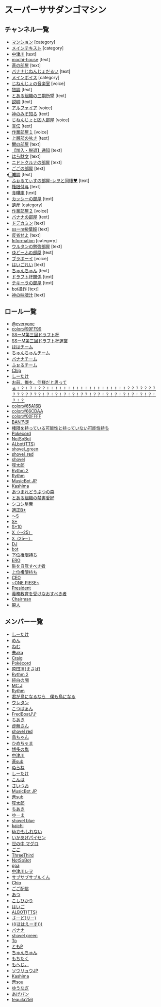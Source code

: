 # スーパーササダンゴマシン



## チャンネル一覧



- [マンション](https://github.com/coolwind0202/test-repository/blob/heads/main/channels/692346276846764114.json) [category]
- [メインテキスト](https://github.com/coolwind0202/test-repository/blob/heads/main/channels/623449115606646784.json) [category]
 - [中津川](https://github.com/coolwind0202/test-repository/blob/heads/main/channels/692346276846764114/693008111073755136.json) [text]
 - [mochi-house](https://github.com/coolwind0202/test-repository/blob/heads/main/channels/692346276846764114/692369949938679836.json) [text]
 - [蒼の部屋](https://github.com/coolwind0202/test-repository/blob/heads/main/channels/692346276846764114/693004231258669056.json) [text]
 - [バナナじねんじょだるい](https://github.com/coolwind0202/test-repository/blob/heads/main/channels/709280653656588288/693008294226296853.json) [text]
- [メインボイス](https://github.com/coolwind0202/test-repository/blob/heads/main/channels/623449115606646786.json) [category]
 - [じねんじょの音楽室](https://github.com/coolwind0202/test-repository/blob/heads/main/channels/709280653656588288/746765839029764237.json) [voice]
 - [猥談](https://github.com/coolwind0202/test-repository/blob/heads/main/channels/623449115606646784/661857796639293471.json) [text]
 - [とある組織の三期所望](https://github.com/coolwind0202/test-repository/blob/heads/main/channels/692346276846764114/710861806939144252.json) [text]
 - [説明](https://github.com/coolwind0202/test-repository/blob/heads/main/channels/709348013088440332/709346680956256287.json) [text]
 - [アルファイア](https://github.com/coolwind0202/test-repository/blob/heads/main/channels/623449115606646786/623449115606646787.json) [voice]
 - [神のみぞ知る](https://github.com/coolwind0202/test-repository/blob/heads/main/channels/623449115606646784/693781203966492702.json) [text]
 - [じねんじょと囚人部屋](https://github.com/coolwind0202/test-repository/blob/heads/main/channels/623449115606646786/670209480612511764.json) [voice]
 - [宣伝](https://github.com/coolwind0202/test-repository/blob/heads/main/channels/709348013088440332/711453885960683530.json) [text]
 - [作業部屋１](https://github.com/coolwind0202/test-repository/blob/heads/main/channels/692346276846764114/699833591227613235.json) [voice]
 - [上層部の呟き](https://github.com/coolwind0202/test-repository/blob/heads/main/channels/709348013088440332/623452291000827904.json) [text]
 - [闇の部屋](https://github.com/coolwind0202/test-repository/blob/heads/main/channels/692346276846764114/693013667134046228.json) [text]
 - [【加入・脱退】通知](https://github.com/coolwind0202/test-repository/blob/heads/main/channels/709348013088440332/623449115606646785.json) [text]
 - [はら駄文](https://github.com/coolwind0202/test-repository/blob/heads/main/channels/692346276846764114/693004311831117835.json) [text]
 - [ニドトクルナの部屋](https://github.com/coolwind0202/test-repository/blob/heads/main/channels/692346276846764114/757881554268848179.json) [text]
 - [ごごの部屋](https://github.com/coolwind0202/test-repository/blob/heads/main/channels/692346276846764114/693008008686338078.json) [text]
 - [⃣雑談](https://github.com/coolwind0202/test-repository/blob/heads/main/channels/623449115606646784/623766630903578645.json) [text]
 - [ふぉるてぃすの部屋-レヲと同棲❤](https://github.com/coolwind0202/test-repository/blob/heads/main/channels/709280653656588288/763726335834193930.json) [text]
 - [権限付与](https://github.com/coolwind0202/test-repository/blob/heads/main/channels/709348013088440332/709355974431080469.json) [text]
 - [食糧庫](https://github.com/coolwind0202/test-repository/blob/heads/main/channels/692346276846764114/693020168464498698.json) [text]
 - [カッシーの部屋](https://github.com/coolwind0202/test-repository/blob/heads/main/channels/692346276846764114/672418950302400512.json) [text]
- [遺産](https://github.com/coolwind0202/test-repository/blob/heads/main/channels/709280653656588288.json) [category]
 - [作業部屋２](https://github.com/coolwind0202/test-repository/blob/heads/main/channels/692346276846764114/699833631597658122.json) [voice]
 - [バナナの部屋](https://github.com/coolwind0202/test-repository/blob/heads/main/channels/692346276846764114/759195347431456828.json) [text]
 - [ドデカミン](https://github.com/coolwind0202/test-repository/blob/heads/main/channels/692346276846764114/693022109877927947.json) [text]
 - [ssーm㊙情報](https://github.com/coolwind0202/test-repository/blob/heads/main/channels/623449115606646784/693010352568270858.json) [text]
 - [反省せよ](https://github.com/coolwind0202/test-repository/blob/heads/main/channels/623449115606646784/670242393286639626.json) [text]
- [Information](https://github.com/coolwind0202/test-repository/blob/heads/main/channels/709348013088440332.json) [category]
 - [ウルタンの勉強部屋](https://github.com/coolwind0202/test-repository/blob/heads/main/channels/692346276846764114/693016929207713862.json) [text]
 - [ゆどーふの部屋](https://github.com/coolwind0202/test-repository/blob/heads/main/channels/692346276846764114/693086891448336455.json) [text]
 - [ブラボーイ](https://github.com/coolwind0202/test-repository/blob/heads/main/channels/623449115606646786/623865718617669662.json) [voice]
 - [はいごれい](https://github.com/coolwind0202/test-repository/blob/heads/main/channels/692346276846764114/694495478691397702.json) [text]
 - [ちゅんちゅん](https://github.com/coolwind0202/test-repository/blob/heads/main/channels/692346276846764114/693008398643363881.json) [text]
 - [ドラフト杯関係](https://github.com/coolwind0202/test-repository/blob/heads/main/channels/709280653656588288/754305355378589756.json) [text]
 - [テキーラの部屋](https://github.com/coolwind0202/test-repository/blob/heads/main/channels/692346276846764114/700282484990148608.json) [text]
 - [bot操作](https://github.com/coolwind0202/test-repository/blob/heads/main/channels/623449115606646784/623865512929132557.json) [text]
 - [神の味噌汁](https://github.com/coolwind0202/test-repository/blob/heads/main/channels/623449115606646784/741164037424939018.json) [text]



## ロール一覧



- [@everyone](https://github.com/coolwind0202/test-repository/blob/heads/main/roles/623449115178565642.json)
- [color:#99FF99](https://github.com/coolwind0202/test-repository/blob/heads/main/roles/769095981312507924.json)
- [SSーM第三回ドラフト杯](https://github.com/coolwind0202/test-repository/blob/heads/main/roles/764073732775739392.json)
- [SSーM第三回ドラフト杯運営](https://github.com/coolwind0202/test-repository/blob/heads/main/roles/764075215168077834.json)
- [ほはチーム](https://github.com/coolwind0202/test-repository/blob/heads/main/roles/764103035114618940.json)
- [ちゅんちゅんチーム](https://github.com/coolwind0202/test-repository/blob/heads/main/roles/764103007922290748.json)
- [バナナチーム](https://github.com/coolwind0202/test-repository/blob/heads/main/roles/764101833596993536.json)
- [ふぉるチーム](https://github.com/coolwind0202/test-repository/blob/heads/main/roles/764102896458792961.json)
- [Chip](https://github.com/coolwind0202/test-repository/blob/heads/main/roles/745808069593792535.json)
- [しーたけ](https://github.com/coolwind0202/test-repository/blob/heads/main/roles/750310908601041057.json)
- [お前、俺を、何様だと思ってる！？！？！？？！！！！！！！！！！！！！！！！！！！？？？？？？？？？？？？？？！？！？！？！？！？？！？？！？！？！？！？！？！？！？！？](https://github.com/coolwind0202/test-repository/blob/heads/main/roles/740604527295594587.json)
- [color:#65A16B](https://github.com/coolwind0202/test-repository/blob/heads/main/roles/726410028185026643.json)
- [color:#66CDAA](https://github.com/coolwind0202/test-repository/blob/heads/main/roles/704273070231388203.json)
- [color:#00FFFF](https://github.com/coolwind0202/test-repository/blob/heads/main/roles/690399420193177620.json)
- [BAN予定](https://github.com/coolwind0202/test-repository/blob/heads/main/roles/740604099736633465.json)
- [権限を持っている可能性と持っていない可能性持ち](https://github.com/coolwind0202/test-repository/blob/heads/main/roles/752477259427872819.json)
- [Pokecord](https://github.com/coolwind0202/test-repository/blob/heads/main/roles/689473858092269593.json)
- [NotSoBot](https://github.com/coolwind0202/test-repository/blob/heads/main/roles/688990468394188800.json)
- [ALbot(TTS)](https://github.com/coolwind0202/test-repository/blob/heads/main/roles/731049257188196365.json)
- [shovel_green](https://github.com/coolwind0202/test-repository/blob/heads/main/roles/678142829851181076.json)
- [shovel_red](https://github.com/coolwind0202/test-repository/blob/heads/main/roles/678142733143113728.json)
- [shovel](https://github.com/coolwind0202/test-repository/blob/heads/main/roles/697080165682905128.json)
- [喋太郎](https://github.com/coolwind0202/test-repository/blob/heads/main/roles/723521095889846312.json)
- [Rythm 2](https://github.com/coolwind0202/test-repository/blob/heads/main/roles/640469058176679967.json)
- [Rythm](https://github.com/coolwind0202/test-repository/blob/heads/main/roles/637266865348935690.json)
- [MusicBot JP](https://github.com/coolwind0202/test-repository/blob/heads/main/roles/636837496042422272.json)
- [Kashima](https://github.com/coolwind0202/test-repository/blob/heads/main/roles/623866123632377866.json)
- [あつまれどうぶつの森](https://github.com/coolwind0202/test-repository/blob/heads/main/roles/711374019722739843.json)
- [とある組織の禁書愛好](https://github.com/coolwind0202/test-repository/blob/heads/main/roles/710861503103893624.json)
- [シコシ皇帝](https://github.com/coolwind0202/test-repository/blob/heads/main/roles/709643986595217459.json)
- [適正B+](https://github.com/coolwind0202/test-repository/blob/heads/main/roles/714339228724494477.json)
- [～S](https://github.com/coolwind0202/test-repository/blob/heads/main/roles/709188302888108135.json)
- [S+](https://github.com/coolwind0202/test-repository/blob/heads/main/roles/709188258470559955.json)
- [S+10](https://github.com/coolwind0202/test-repository/blob/heads/main/roles/716229679874310184.json)
- [X（～25）](https://github.com/coolwind0202/test-repository/blob/heads/main/roles/709188157844881451.json)
- [X（25～）](https://github.com/coolwind0202/test-repository/blob/heads/main/roles/709188021827666024.json)
- [DJ](https://github.com/coolwind0202/test-repository/blob/heads/main/roles/653596858865811456.json)
- [bot](https://github.com/coolwind0202/test-repository/blob/heads/main/roles/630274611270909962.json)
- [下位権限持ち](https://github.com/coolwind0202/test-repository/blob/heads/main/roles/715820960212844605.json)
- [ERO](https://github.com/coolwind0202/test-repository/blob/heads/main/roles/715818594927247372.json)
- [恥を自覚すべき者](https://github.com/coolwind0202/test-repository/blob/heads/main/roles/699555395441655819.json)
- [上位権限持ち](https://github.com/coolwind0202/test-repository/blob/heads/main/roles/662536706305687582.json)
- [CEO](https://github.com/coolwind0202/test-repository/blob/heads/main/roles/661949079705747474.json)
- [~ONE PIESE~](https://github.com/coolwind0202/test-repository/blob/heads/main/roles/735105650555748403.json)
- [President](https://github.com/coolwind0202/test-repository/blob/heads/main/roles/630035037202677761.json)
- [義務教育を受けなおすべき者](https://github.com/coolwind0202/test-repository/blob/heads/main/roles/700678375089504406.json)
- [Chairman](https://github.com/coolwind0202/test-repository/blob/heads/main/roles/697080392842477568.json)
- [廃人](https://github.com/coolwind0202/test-repository/blob/heads/main/roles/746721961974956123.json)



## メンバー一覧



- [しーたけ](https://github.com/coolwind0202/test-repository/blob/heads/main/members/596890082590457858.json)
- [めん](https://github.com/coolwind0202/test-repository/blob/heads/main/members/513375838507630604.json)
- [ねむ](https://github.com/coolwind0202/test-repository/blob/heads/main/members/504667992718704661.json)
- [朱aka](https://github.com/coolwind0202/test-repository/blob/heads/main/members/519434882460549169.json)
- [Craig](https://github.com/coolwind0202/test-repository/blob/heads/main/members/272937604339466240.json)
- [Pokécord](https://github.com/coolwind0202/test-repository/blob/heads/main/members/365975655608745985.json)
- [原田凛(まさば)](https://github.com/coolwind0202/test-repository/blob/heads/main/members/479626989553188865.json)
- [Rythm 2](https://github.com/coolwind0202/test-repository/blob/heads/main/members/252128902418268161.json)
- [純白の闇](https://github.com/coolwind0202/test-repository/blob/heads/main/members/475916023690821642.json)
- [MC.J](https://github.com/coolwind0202/test-repository/blob/heads/main/members/544009297990778880.json)
- [Rythm](https://github.com/coolwind0202/test-repository/blob/heads/main/members/235088799074484224.json)
- [君が鳥になるなら　僕も鳥になる](https://github.com/coolwind0202/test-repository/blob/heads/main/members/551752505558695936.json)
- [ウレタン](https://github.com/coolwind0202/test-repository/blob/heads/main/members/446286203101249567.json)
- [こつばぁん](https://github.com/coolwind0202/test-repository/blob/heads/main/members/713618598253297725.json)
- [FredBoat♪♪](https://github.com/coolwind0202/test-repository/blob/heads/main/members/184405311681986560.json)
- [ちあき](https://github.com/coolwind0202/test-repository/blob/heads/main/members/449844516854431745.json)
- [虚無さん](https://github.com/coolwind0202/test-repository/blob/heads/main/members/564281923413868554.json)
- [shovel red](https://github.com/coolwind0202/test-repository/blob/heads/main/members/600611680711606284.json)
- [鳥ちゃん](https://github.com/coolwind0202/test-repository/blob/heads/main/members/528548599475208193.json)
- [ひめちゃま](https://github.com/coolwind0202/test-repository/blob/heads/main/members/555771824613490688.json)
- [博多の塩](https://github.com/coolwind0202/test-repository/blob/heads/main/members/602449067725029382.json)
- [中津川](https://github.com/coolwind0202/test-repository/blob/heads/main/members/703595224727027723.json)
- [蒼sub](https://github.com/coolwind0202/test-repository/blob/heads/main/members/707515466410623046.json)
- [ぬらね](https://github.com/coolwind0202/test-repository/blob/heads/main/members/553213030473924609.json)
- [しーたけ](https://github.com/coolwind0202/test-repository/blob/heads/main/members/285999013310889995.json)
- [こんは](https://github.com/coolwind0202/test-repository/blob/heads/main/members/508677905396531205.json)
- [さいつお](https://github.com/coolwind0202/test-repository/blob/heads/main/members/564240620433047561.json)
- [MusicBot JP](https://github.com/coolwind0202/test-repository/blob/heads/main/members/482561727066537994.json)
- [蒼sub](https://github.com/coolwind0202/test-repository/blob/heads/main/members/707522898029445151.json)
- [喋太郎](https://github.com/coolwind0202/test-repository/blob/heads/main/members/518899666637553667.json)
- [ちあき](https://github.com/coolwind0202/test-repository/blob/heads/main/members/590894272040140853.json)
- [ゆーま](https://github.com/coolwind0202/test-repository/blob/heads/main/members/540877088270319616.json)
- [shovel blue](https://github.com/coolwind0202/test-repository/blob/heads/main/members/533698325203910668.json)
- [kaichi](https://github.com/coolwind0202/test-repository/blob/heads/main/members/412292404356579339.json)
- [kkかもしれない](https://github.com/coolwind0202/test-repository/blob/heads/main/members/460324212582645761.json)
- [いかあげパイセン](https://github.com/coolwind0202/test-repository/blob/heads/main/members/438973926903906304.json)
- [世の中 マグロ](https://github.com/coolwind0202/test-repository/blob/heads/main/members/570588461464158213.json)
- [ごご](https://github.com/coolwind0202/test-repository/blob/heads/main/members/406038722493022222.json)
- [ThreeThird](https://github.com/coolwind0202/test-repository/blob/heads/main/members/581723317829107712.json)
- [NotSoBot](https://github.com/coolwind0202/test-repository/blob/heads/main/members/439205512425504771.json)
- [goa](https://github.com/coolwind0202/test-repository/blob/heads/main/members/542640479632883723.json)
- [中津川レヲ](https://github.com/coolwind0202/test-repository/blob/heads/main/members/677040897514536960.json)
- [サブサブサブルくん](https://github.com/coolwind0202/test-repository/blob/heads/main/members/665917124467884052.json)
- [Chip](https://github.com/coolwind0202/test-repository/blob/heads/main/members/614109280508968980.json)
- [ごご配信](https://github.com/coolwind0202/test-repository/blob/heads/main/members/735687067488485516.json)
- [あつ](https://github.com/coolwind0202/test-repository/blob/heads/main/members/696548865075183616.json)
- [こしひかり](https://github.com/coolwind0202/test-repository/blob/heads/main/members/625161458145034270.json)
- [はいご](https://github.com/coolwind0202/test-repository/blob/heads/main/members/678585778514952202.json)
- [ALBOT(TTS)](https://github.com/coolwind0202/test-repository/blob/heads/main/members/727508841368911943.json)
- [さーど(リー)](https://github.com/coolwind0202/test-repository/blob/heads/main/members/678496951674732544.json)
- [(((ほはえーす)))](https://github.com/coolwind0202/test-repository/blob/heads/main/members/583943953213161473.json)
- [バナナ](https://github.com/coolwind0202/test-repository/blob/heads/main/members/724224652691374101.json)
- [shovel green](https://github.com/coolwind0202/test-repository/blob/heads/main/members/600611976024162304.json)
- [To](https://github.com/coolwind0202/test-repository/blob/heads/main/members/623770783369396224.json)
- [ともP](https://github.com/coolwind0202/test-repository/blob/heads/main/members/470129095297073153.json)
- [ちゅんちゅん](https://github.com/coolwind0202/test-repository/blob/heads/main/members/419514060107939842.json)
- [もちたく](https://github.com/coolwind0202/test-repository/blob/heads/main/members/563183817263677460.json)
- [もへじ。](https://github.com/coolwind0202/test-repository/blob/heads/main/members/557939240663515147.json)
- [ソウリュウJP](https://github.com/coolwind0202/test-repository/blob/heads/main/members/607807041104379924.json)
- [Kashima](https://github.com/coolwind0202/test-repository/blob/heads/main/members/424137718961012737.json)
- [蒼sou](https://github.com/coolwind0202/test-repository/blob/heads/main/members/476926182424838164.json)
- [ゆうなぎ](https://github.com/coolwind0202/test-repository/blob/heads/main/members/293333858907324417.json)
- [あげパン](https://github.com/coolwind0202/test-repository/blob/heads/main/members/545612485055479821.json)
- [tequila256](https://github.com/coolwind0202/test-repository/blob/heads/main/members/391176786320556034.json)